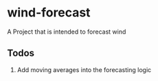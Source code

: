 # wind-forecast
A Project that is intended to forecast wind

## Todos
1. Add moving averages into the forecasting logic